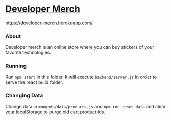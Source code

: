 # [Developer Merch](https://developer-merch.herokuapp.com/)
https://developer-merch.herokuapp.com/

### About
Developer merch is an online store where you can buy stickers of your favorite technologies.


### Running
Run `npm start` in this folder. It will execute `backend/server.js` in order to serve the react build folder.


### Changing Data
Change data in `mongodb/data/products.js` and `npm run reset-data` and clear your localStorage to purge old cart product ids.
